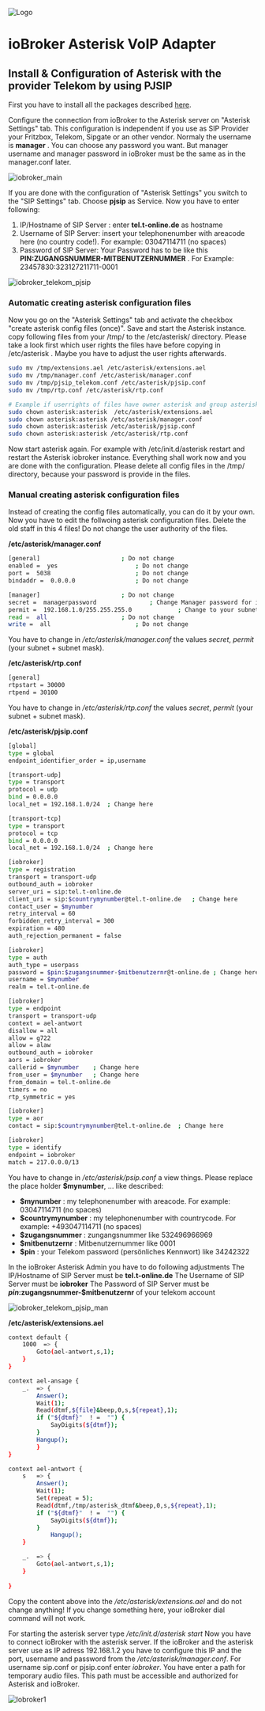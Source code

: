 ![Logo](../admin/asterisk.png)

# ioBroker Asterisk VoIP Adapter

## Install & Configuration of Asterisk with the provider Telekom by using PJSIP 

First you have to install all the packages described [here](../README.md).

Configure the connection from ioBroker to the Asterisk server on "Asterisk Settings" tab. 
This configuration is independent if you use as SIP Provider your Fritzbox, Telekom, Sipgate or an other vendor. Normaly the username is **manager** . You can choose any password you want. But manager username and manager password in ioBroker must be the same as in the manager.conf later.

![iobroker_main](iobroker_main.png)

If you are done with the configuration of "Asterisk Settings" you switch to the "SIP Settings" tab. Choose **pjsip** as Service. Now you have to enter following:

1. IP/Hostname of SIP Server : enter **tel.t-online.de** as hostname 
2. Username of SIP Server: insert your telephonenumber with areacode here (no country code!). For example: 03047114711 (no spaces)
3. Password of SIP Server: Your Password has to be like this  **PIN:ZUGANGSNUMMER-MITBENUTZERNUMMER** . For Example: 23457830:323127211711-0001

![iobroker_telekom_pjsip](iobroker_telekom_pjsip.png)

### Automatic creating asterisk configuration files

Now you go on the "Asterisk Settings" tab and activate the checkbox "create asterisk config files (once)". Save and start the Asterisk instance. 
copy following files from your /tmp/ to the /etc/asterisk/ directory. Please take a look first which user rights the files have before copying in  /etc/asterisk . Maybe you have to adjust the user rights afterwards.

```sh
sudo mv /tmp/extensions.ael /etc/asterisk/extensions.ael
sudo mv /tmp/manager.conf /etc/asterisk/manager.conf
sudo mv /tmp/pjsip_telekom.conf /etc/asterisk/pjsip.conf
sudo mv /tmp/rtp.conf /etc/asterisk/rtp.conf

# Example if userrights of files have owner asterisk and group asterisk
sudo chown asterisk:asterisk  /etc/asterisk/extensions.ael
sudo chown asterisk:asterisk /etc/asterisk/manager.conf
sudo chown asterisk:asterisk /etc/asterisk/pjsip.conf
sudo chown asterisk:asterisk /etc/asterisk/rtp.conf
```

Now start asterisk again. For example with /etc/init.d/asterisk restart and restart the Asterisk iobroker instance. 
Everything shall work now and you are done with the configuration.
Please delete all config files in the /tmp/ directory, because your password is provide in the files.

### Manual creating asterisk configuration files

Instead of creating the config files automatically, you can do it by your own. 
Now you have to edit the follwoing asterisk configuration files. Delete the old staff in this 4 files! Do not change the user authority of the files. 
 
**/etc/asterisk/manager.conf**
```sh
[general]						; Do not change
enabled =  yes						; Do not change
port =  5038						; Do not change
bindaddr =  0.0.0.0					; Do not change

[manager]						; Do not change
secret =  managerpassword				; Change Manager password for ioBroker asterisk adapter
permit =  192.168.1.0/255.255.255.0  			; Change to your subnet and netmask
read =  all						; Do not change
write =  all						; Do not change
```
You have to change in */etc/asterisk/manager.conf* the values *secret*, *permit* (your subnet + subnet mask). 

**/etc/asterisk/rtp.conf**
```sh
[general]
rtpstart = 30000
rtpend = 30100
```
You have to change in */etc/asterisk/rtp.conf* the values *secret*, *permit* (your subnet + subnet mask). 

**/etc/asterisk/pjsip.conf** 
```sh
[global]
type = global
endpoint_identifier_order = ip,username

[transport-udp]
type = transport
protocol = udp
bind = 0.0.0.0
local_net = 192.168.1.0/24	; Change here

[transport-tcp]
type = transport
protocol = tcp
bind = 0.0.0.0
local_net = 192.168.1.0/24	; Change here

[iobroker]
type = registration
transport = transport-udp
outbound_auth = iobroker
server_uri = sip:tel.t-online.de
client_uri = sip:$countrymynumber@tel.t-online.de	; Change here
contact_user = $mynumber
retry_interval = 60
forbidden_retry_interval = 300
expiration = 480
auth_rejection_permanent = false

[iobroker]
type = auth
auth_type = userpass
password = $pin:$zugangsnummer-$mitbenutzernr@t-online.de ; Change here
username = $mynumber
realm = tel.t-online.de

[iobroker]
type = endpoint
transport = transport-udp
context = ael-antwort
disallow = all
allow = g722
allow = alaw
outbound_auth = iobroker
aors = iobroker
callerid = $mynumber	; Change here
from_user = $mynumber	; Change here
from_domain = tel.t-online.de
timers = no
rtp_symmetric = yes

[iobroker]
type = aor
contact = sip:$countrymynumber@tel.t-online.de	; Change here

[iobroker]
type = identify
endpoint = iobroker
match = 217.0.0.0/13

```
You have to change in */etc/asterisk/psip.conf* a view things. Please replace the place holder **$mynumber**, ... like described:

- **$mynumber**			    : my telephonenumber with areacode. For example: 03047114711 (no spaces)
- **$countrymynumber**	    : my telephonenumber with countrycode. For example: +493047114711 (no spaces)
- **$zugangsnummer**		: zungangsnummer like 532496966969
- **$mitbenutzernr**		: Mitbenutzernummer like 0001
- **$pin**					: your Telekom password (persönliches Kennwort) like 34242322

In the ioBroker Asterisk Admin you have to do following adjustments
The IP/Hostname of SIP Server must be **tel.t-online.de**
The Username of SIP Server must be **iobroker**
The Password of SIP Server must be **$pin:$zugangsnummer-$mitbenutzernr** of your telekom account

![iobroker_telekom_pjsip_man](iobroker_telekom_pjsip_man.png)

**/etc/asterisk/extensions.ael**
```sh
context default {
  	1000  => {
        Goto(ael-antwort,s,1);
  	}
}

context ael-ansage {
	_. 	=> {
        Answer();
        Wait(1);
		Read(dtmf,${file}&beep,0,s,${repeat},1);
		if ("${dtmf}"  ! =  "") {
			SayDigits(${dtmf});
		}
		Hangup();
        }
}

context ael-antwort {
	s   => {
		Answer();
		Wait(1);
		Set(repeat = 5);
		Read(dtmf,/tmp/asterisk_dtmf&beep,0,s,${repeat},1);
		if ("${dtmf}"  ! =  "") {
			SayDigits(${dtmf});
		}
    		Hangup();
	}

	_.  => {
        Goto(ael-antwort,s,1);
  	}
	  
}
```
Copy the content above into the */etc/asterisk/extensions.ael* and do not change anything! If you change something here, your ioBroker dial command will not work.

For starting the asterisk server type */etc/init.d/asterisk start*
Now you have to connect ioBroker with the asterisk server. If the ioBroker and the asterisk server use as IP adress 192.168.1.2 you have to configure this IP and the port, username and password from the */etc/asterisk/manager.conf*. For username sip.conf or pjsip.conf enter *iobroker*. You have enter a path for temporary audio files. This path must be accessible and authorized for Asterisk and ioBroker. 

![Iobroker1](iobroker_fritzbox_pjsip.png)
